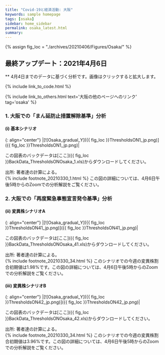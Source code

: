 ```yaml
---
title: "Covid-19と経済活動: 大阪"
keywords: sample homepage
tags: [osaka]
sidebar: home_sidebar
permalink: osaka_latest.html
summary:
---
```


{% assign fig_loc = "./archives/20210406/Figures/Osaka/" %}


## 最終アップデート：2021年4月6日
** 4月4日までのデータに基づく分析です。画像はクリックすると拡大します。

{% include link_to_code.html %}

{% include link_to_others.html text='大阪の他のページへのリンク' tag='osaka' %}

### 1. 大阪での「まん延防止措置解除基準」分析

#### (i) 基本シナリオ

{: align="center"}
|[![Osaka_gradual_Y]({{ fig_loc }}ThresholdsON1_jp.png)]({{ fig_loc }}ThresholdsON1_jp.png)|

この図表のバックデータは[ここ]({{ fig_loc }}BackData_ThresholdsONOsaka_1.xls)からダウンロードしてください。

出所: 著者達の計算による。<br>
{% include footnote_20210330_1.html %}
この図の詳細については、4月6日午後5時からのZoomでの分析解説をご覧ください。

### 2. 大阪での「再度緊急事態宣言発令基準」分析

#### (ii) 変異株シナリオA

{: align="center"}
|[![Osaka_gradual_Y]({{ fig_loc }}ThresholdsON41_jp.png)]({{ fig_loc }}ThresholdsON41_jp.png)|

この図表のバックデータは[ここ]({{ fig_loc }}BackData_ThresholdsONOsaka_41.xls)からダウンロードしてください。

出所: 著者達の計算による。<br>
{% include footnote_20210330_34.html %}
このシナリオでの今週の変異株割合初期値は1.98%です。この図の詳細については、4月6日午後5時からのZoomでの分析解説をご覧ください。

#### (iii) 変異株シナリオB

{: align="center"}
|[![Osaka_gradual_Y]({{ fig_loc }}ThresholdsON42_jp.png)]({{ fig_loc }}ThresholdsON42_jp.png)|

この図表のバックデータは[ここ]({{ fig_loc }}BackData_ThresholdsONOsaka_42.xls)からダウンロードしてください。

出所: 著者達の計算による。<br>
{% include footnote_20210330_34.html %}
このシナリオでの今週の変異株割合初期値は3.96%です。この図の詳細については、4月6日午後5時からのZoomでの分析解説をご覧ください。
